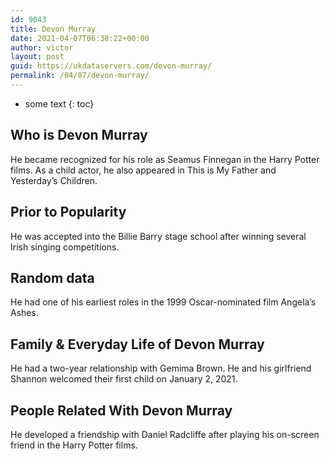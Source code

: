 ```yaml
---
id: 9043
title: Devon Murray
date: 2021-04-07T06:38:22+00:00
author: victor
layout: post
guid: https://ukdataservers.com/devon-murray/
permalink: /04/07/devon-murray/
---
```


* some text
{: toc}


## Who is Devon Murray



He became recognized for his role as Seamus Finnegan in the Harry Potter films. As a child actor, he also appeared in This is My Father and Yesterday&#8217;s Children.

                
                
                
## Prior to Popularity



He was accepted into the Billie Barry stage school after winning several Irish singing competitions.

                
                
                
## Random data



He had one of his earliest roles in the 1999 Oscar-nominated film Angela&#8217;s Ashes.

                
                
                
## Family & Everyday Life of Devon Murray



He had a two-year relationship with Gemima Brown. He and his girlfriend Shannon welcomed their first child on January 2, 2021.

                
                
                
## People Related With Devon Murray



He developed a friendship with Daniel Radcliffe after playing his on-screen friend in the Harry Potter films.

                
              
            
          
          
          